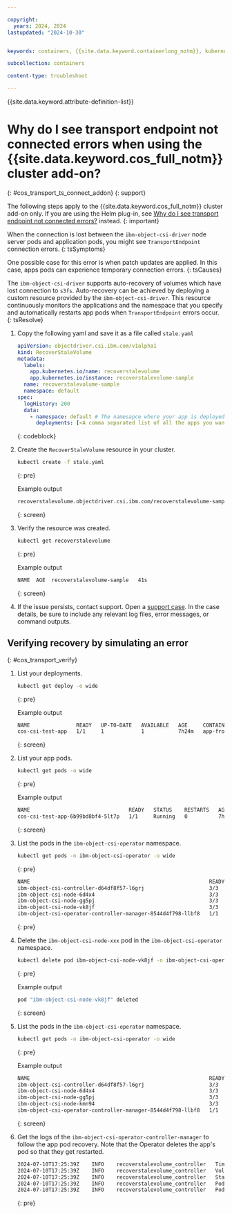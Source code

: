 ```yaml
---

copyright: 
  years: 2024, 2024
lastupdated: "2024-10-30"


keywords: containers, {{site.data.keyword.containerlong_notm}}, kubernetes, help, network, connectivity

subcollection: containers

content-type: troubleshoot

---
```



{{site.data.keyword.attribute-definition-list}}

# Why do I see transport endpoint not connected errors when using the {{site.data.keyword.cos_full_notm}} cluster add-on?
{: #cos_transport_ts_connect_addon}
{: support}

The following steps apply to the {{site.data.keyword.cos_full_notm}} cluster add-on only. If you are using the Helm plug-in, see [Why do I see transport endpoint not connected errors?](/docs/containers?topic=containers-cos_transport_ts_connect) instead.
{: important}



When the connection is lost between the `ibm-object-csi-driver` node server pods and application pods, you might see `TransportEndpoint` connection errors.
{: tsSymptoms}


One possible case for this error is when patch updates are applied. In this case, apps pods can experience temporary connection errors.
{: tsCauses}


The `ibm-object-csi-driver` supports auto-recovery of volumes which have lost connection to `s3fs`. Auto-recovery can be achieved by deploying a custom resource provided by the `ibm-object-csi-driver`. This resource continuously monitors the applications and the namespace that you specify and automatically restarts app pods when `TransportEndpoint` errors occur.
{: tsResolve}

1. Copy the following yaml and save it as a file called `stale.yaml`
    ```yaml
    apiVersion: objectdriver.csi.ibm.com/v1alpha1
    kind: RecoverStaleVolume
    metadata:
      labels:
        app.kubernetes.io/name: recoverstalevolume
        app.kubernetes.io/instance: recoverstalevolume-sample
      name: recoverstalevolume-sample
      namespace: default
    spec:
      logHistory: 200
      data:
        - namespace: default # The namesapce where your app is deployed
          deployments: [<A comma separated list of all the apps you want to recover>]
    ```
    {: codeblock}

1. Create the `RecoverStaleVolume` resource in your cluster.

    ```sh
    kubectl create -f stale.yaml
    ```
    {: pre}

    Example output

    ```sh
    recoverstalevolume.objectdriver.csi.ibm.com/recoverstalevolume-sample created
    ```
    {: screen}


1. Verify the resource was created.
    ```sh
    kubectl get recoverstalevolume
    ```
    {: pre}

    Example output

    ```sh
    NAME  AGE  recoverstalevolume-sample   41s
    ```
    {: screen}

1. If the issue persists, contact support. Open a [support case](/docs/account?topic=account-using-avatar). In the case details, be sure to include any relevant log files, error messages, or command outputs.


## Verifying recovery by simulating an error
{: #cos_transport_verify}

1. List your deployments.
    ```sh
    kubectl get deploy -o wide
    ```
    {: pre}

    Example output

    ```sh
    NAME               READY   UP-TO-DATE   AVAILABLE   AGE     CONTAINERS     IMAGES     SELECTOR
    cos-csi-test-app   1/1     1            1           7h24m   app-frontend   rabbitmq   app=cos-csi-test-app
    ```
    {: screen}

1. List your app pods.
    ```sh
    kubectl get pods -o wide
    ```
    {: pre}

    Example output
    ```sh
    NAME                                READY   STATUS    RESTARTS   AGE     IP             NODE           NOMINATED NODE   READINESS GATES
    cos-csi-test-app-6b99bd8bf4-5lt7p   1/1     Running   0          7h24m   172.30.69.21   10.73.114.86   <none>           <none>
    ```
    {: screen}

1. List the pods in the `ibm-object-csi-operator` namespace.
    ```sh
    kubectl get pods -n ibm-object-csi-operator -o wide
    ```
    {: pre}


    ```sh
    NAME                                                          READY   STATUS    RESTARTS   AGE     IP              NODE           NOMINATED NODE   READINESS GATES
    ibm-object-csi-controller-d64df8f57-l6grj                     3/3     Running   0          7h31m   172.30.69.19    10.73.114.86   <none>           <none>
    ibm-object-csi-node-6d4x4                                     3/3     Running   0          7h31m   172.30.64.24    10.48.3.149    <none>           <none>
    ibm-object-csi-node-gg5pj                                     3/3     Running   0          7h31m   172.30.116.13   10.93.120.14   <none>           <none>
    ibm-object-csi-node-vk8jf                                     3/3     Running   0          7h31m   172.30.69.20    10.73.114.86   <none>           <none>
    ibm-object-csi-operator-controller-manager-8544d4f798-llbf8   1/1     Running   0          7h37m   172.30.69.18    10.73.114.86   <none>           <none>
    ```
    {: pre}

1. Delete the `ibm-object-csi-node-xxx` pod in the `ibm-object-csi-operator` namespace.

    ```sh
    kubectl delete pod ibm-object-csi-node-vk8jf -n ibm-object-csi-operator
    ```
    {: pre}

    Example output
    ```sh
    pod "ibm-object-csi-node-vk8jf" deleted
    ```
    {: screen}


1. List the pods in the `ibm-object-csi-operator` namespace.
    ```sh
    kubectl get pods -n ibm-object-csi-operator -o wide
    ```
    {: pre}

    Example output

    ```sh
    NAME                                                          READY   STATUS    RESTARTS   AGE     IP              NODE           NOMINATED NODE   READINESS GATES
    ibm-object-csi-controller-d64df8f57-l6grj                     3/3     Running   0          7h37m   172.30.69.19    10.73.114.86   <none>           <none>
    ibm-object-csi-node-6d4x4                                     3/3     Running   0          7h37m   172.30.64.24    10.48.3.149    <none>           <none>
    ibm-object-csi-node-gg5pj                                     3/3     Running   0          7h37m   172.30.116.13   10.93.120.14   <none>           <none>
    ibm-object-csi-node-kmn94                                     3/3     Running   0          8s      172.30.69.23    10.73.114.86   <none>           <none>
    ibm-object-csi-operator-controller-manager-8544d4f798-llbf8   1/1     Running   0          7h43m   172.30.69.18    10.73.114.86   <none>           <none>
    ```
    {: screen}


1. Get the logs of the `ibm-object-csi-operator-controller-manager` to follow the app pod recovery. Note that the Operator deletes the app's pod so that they get restarted.
    ```sh
    2024-07-10T17:25:39Z	INFO	recoverstalevolume_controller	Time to complete	{"fetchVolumeStatsFromNodeServerPodLogs": 0.066584637}
    2024-07-10T17:25:39Z	INFO	recoverstalevolume_controller	Volume Stats from NodeServer Pod Logs	{"Request.Namespace": "default", "Request.Name": "recoverstalevolume-sample", "volume-stas": {"pvc-9d12a2f5-09a9-4eb4-b1f5-2a727249ed2b":"transport endpoint is not connected "}}
    2024-07-10T17:25:39Z	INFO	recoverstalevolume_controller	Stale Volume Found	{"Request.Namespace": "default", "Request.Name": "recoverstalevolume-sample", "volume": "pvc-9d12a2f5-09a9-4eb4-b1f5-2a727249ed2b"}
    2024-07-10T17:25:39Z	INFO	recoverstalevolume_controller	Pod using stale volume	{"Request.Namespace": "default", "Request.Name": "recoverstalevolume-sample", "volume-name": "pvc-9d12a2f5-09a9-4eb4-b1f5-2a727249ed2b", "pod-name": "cos-csi-test-app-6b99bd8bf4-5lt7p"}
    2024-07-10T17:25:39Z	INFO	recoverstalevolume_controller	Pod deleted.	{"Request.Namespace": "default", "Request.Name": "recoverstalevolume-sample"}
    ```
    {: pre}
